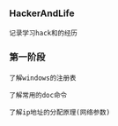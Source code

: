 ### HackerAndLife

    记录学习hack和的经历

### 第一阶段

    了解windows的注册表

    了解常用的doc命令

    了解ip地址的分配原理(网络参数)
